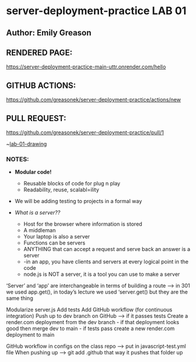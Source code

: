 # server-deployment-practice LAB 01

## Author: Emily Greason

## RENDERED PAGE:

https://server-deployment-practice-main-uttr.onrender.com/hello

## GITHUB ACTIONS:

https://github.com/greasonek/server-deployment-practice/actions/new

## PULL REQUEST:

https://github.com/greasonek/server-deployment-practice/pull/1

~[lab-01-drawing](./img/lab-01-drawing.png)

### NOTES:

- **Modular code!**
    - Reusable blocks of code for plug n play
    - Readability, reuse, scalabl=ility
- We will be adding testing to projects in a formal way

- *What is a server??*
    - Host for the browser where information is stored
    - A middleman 
    - Your laptop is also a server
    - Functions can be servers
    - ANYTHING that can accept a request and serve back an answer is a server
    - -in an app, you have clients and servers at every logical point in the code
    - node.js is NOT a server, it is a tool you can use to make a server

‘Server’ and ‘app’ are interchangeable in terms of building a route —> in 301 we used app.get(), in today’s lecture we used ‘server.get() but they are the same thing 

Modularize server.js
Add tests
Add GitHub workflow (for continuous integration)
Push up to dev branch on GitHub  —> if it passes tests
Create a render.com deployment from the dev branch 
	- if that deployment looks good then merge dev to main 
	- if tests pass create a  new render.com deployment to main

GitHub workflow in configs on the class repo —> put in javascript-test.yml file 
When pushing up —> git add .github that way it pushes that folder up